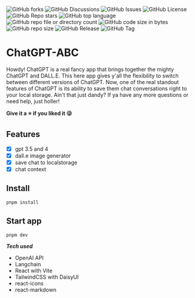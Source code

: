 ![GitHub forks](https://img.shields.io/github/forks/james-gates-0212/chatgpt?style=flat)
![GitHub Discussions](https://img.shields.io/github/discussions/james-gates-0212/chatgpt)
![GitHub Issues](https://img.shields.io/github/issues/james-gates-0212/chatgpt)
![GitHub License](https://img.shields.io/github/license/james-gates-0212/chatgpt)
![GitHub Repo stars](https://img.shields.io/github/stars/james-gates-0212/chatgpt?style=flat)
![GitHub top language](https://img.shields.io/github/languages/top/james-gates-0212/chatgpt)
![GitHub repo file or directory count](https://img.shields.io/github/directory-file-count/james-gates-0212/chatgpt)
![GitHub code size in bytes](https://img.shields.io/github/languages/code-size/james-gates-0212/chatgpt)
![GitHub repo size](https://img.shields.io/github/repo-size/james-gates-0212/chatgpt)
![GitHub Release](https://img.shields.io/github/v/release/james-gates-0212/chatgpt)
![GitHub Tag](https://img.shields.io/github/v/tag/james-gates-0212/chatgpt)

# ChatGPT-ABC

Howdy! ChatGPT is a real fancy app that brings together the mighty ChatGPT and DALL.E. This here app gives y'all the flexibility to switch between different versions of ChatGPT. Now, one of the real standout features of ChatGPT is its ability to save them chat conversations right to your local storage. Ain't that just dandy? If ya have any more questions or need help, just holler!

**Give it a ⭐ if you liked it 😜**

## Features

- [x] gpt 3.5 and 4
- [x] dall.e image generator
- [x] save chat to localstorage
- [x] chat context

## Install

```bash
pnpm install
```

## Start app

```bash
pnpm dev
```

**_Tech used_**

- OpenAI API
- Langchain
- React with Vite
- TailwindCSS with DaisyUI
- react-icons
- react-markdown
